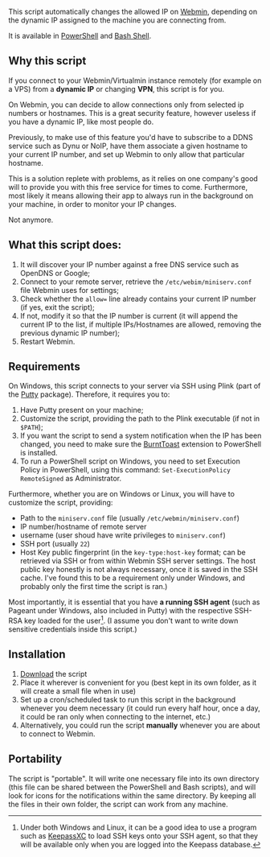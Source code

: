 This script automatically changes the allowed IP on [Webmin](https://github.com/webmin/webmin), depending on the dynamic IP assigned to the machine you are connecting from.

It is available in [PowerShell](https://github.com/unalignedcoder/webmin-ip-update/blob/main/webmin-ip-update.ps1) and [Bash Shell](https://github.com/unalignedcoder/webmin-ip-update/blob/main/webmin-ip-update.sh).

## Why this script
If you connect to your Webmin/Virtualmin instance remotely (for example on a VPS) from a **dynamic IP** or changing **VPN**, this script is for you.

On Webmin, you can decide to allow connections only from selected ip numbers or hostnames. 
This is a great security feature, however useless if you have a dynamic IP, like most people do.

Previously, to make use of this feature you'd have to subscribe to a DDNS service such as Dynu or NoIP, have them associate a given hostname to your current IP number, and set up Webmin to only allow that particular hostname.

This is a solution replete with problems, as it relies on one company's good will to provide you with this free service for times to come. 
Furthermore, most likely it means allowing their app to always run in the background on your machine, in order to monitor your IP changes.

Not anymore.

## What this script does:
1) It will discover your IP number against a free DNS service such as OpenDNS or Google;
2) Connect to your remote server, retrieve the `/etc/webim/miniserv.conf` file Webmin uses for settings;
3) Check whether the `allow=` line already contains your current IP number (if yes, exit the script);
4) If not, modify it so that the IP number is current (it will append the current IP to the list, if multiple IPs/Hostnames are allowed, removing the previous dynamic IP number);
5) Restart Webmin.

## Requirements
On Windows, this script connects to your server via SSH using Plink (part of the [Putty](https://www.chiark.greenend.org.uk/~sgtatham/putty/) package).
Therefore, it requires you to:
1) Have Putty present on your machine;
2) Customize the script, providing the path to the Plink executable (if not in `$PATH`);
3) If you want the script to send a system notification when the IP has been changed, you need to make sure the [BurntToast](https://github.com/Windos/BurntToast) extension to PowerShell is installed.
4) To run a PowerShell script on Windows, you need to set Execution Policy in PowerShell, using this command: `Set-ExecutionPolicy RemoteSigned` as Administrator.

Furthermore, whether you are on Windows or Linux, you will have to customize the script, providing:
   - Path to the `miniserv.conf` file (usually `/etc/webmin/miniserv.conf`)
   - IP number/hostname of remote server
   - username (user shoud have write privileges to `miniserv.conf`)
   - SSH port (usually `22`)
   - Host Key public fingerprint (in the `key-type:host-key` format; can be retrieved via SSH or from within Webmin SSH server settings. The host public key honestly is not always necessary, once it is saved in the SSH cache. I've found this to be a requirement only under Windows, and probably only the first time the script is ran.)

Most importantly, it is essential that you have **a running SSH agent** (such as Pageant under Windows, also included in Putty) with the respective SSH-RSA key loaded for the user[^1]. 
(I assume you don't want to write down sensitive credentials inside this script.)

## Installation
1) [Download](https://github.com/unalignedcoder/webmin-ip-update/releases) the script
2) Place it wherever is convenient for you (best kept in its own folder, as it will create a small file when in use)
3) Set up a cron/scheduled task to run this script in the background whenever you deem necessary (it could run every half hour, once a day, it could be ran only when connecting to the internet, etc.)
4) Alternatively, you could run the script **manually** whenever you are about to connect to Webmin.

## Portability
The script is "portable". It will write one necessary file into its own directory (this file can be shared between the PowerShell and Bash scripts), and will look for icons for the notifications within the same directory. By keeping all the files in their own folder, the script can work from any machine.

[^1]:  Under both Windows and Linux, it can be a good idea to use a program such as [KeepassXC](https://github.com/keepassxreboot/keepassxc) to load SSH keys onto your SSH agent, so that they will be available only when you are logged into the Keepass database.
